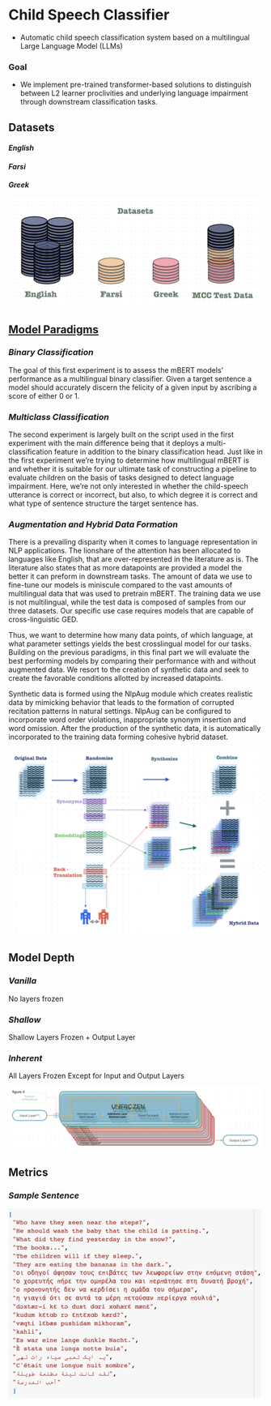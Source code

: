 # Child Speech  Classifier

- Automatic child speech classification system based on a multilingual Large Language Model (LLMs)

### Goal

- We implement pre-trained transformer-based solutions to distinguish 
between L2 learner proclivities and underlying language impairment 
through downstream classification tasks.



## Datasets

#### *English*

#### *Farsi*

#### *Greek*

<a href="url"><img src="https://github.com/Herrmandela/child_speech_mBERT_classifier/blob/main/Datasets.png" width="500" ></a>

## <ins>Model Paradigms</ins>

### *Binary Classification*
The goal of this first experiment is to assess the mBERT models’ 
performance as a multilingual binary classifier. Given a target 
sentence a model should accurately discern the felicity of a given 
input by ascribing a score of either 0 or 1.


### *Multiclass Classification*

The second experiment is largely built on the script used in the
first experiment with the main difference being that it deploys a
multi-classification feature in addition to the binary classification head.
Just like in the first experiment we’re trying to determine how 
multilingual mBERT is and whether it is suitable for our ultimate 
task of constructing a pipeline to evaluate children on the basis of
tasks designed to detect language impairment. Here, we’re not only 
interested in whether the child-speech utterance is correct or incorrect,
but also, to which degree it is correct and what type of sentence 
structure the target sentence has.


### *Augmentation and Hybrid Data Formation*

There is a prevailing disparity when it comes to language representation in NLP
applications. The lionshare of the attention has been allocated to languages like
English, that are over-represented in the literature as is. 
The literature also states that as more datapoints are provided a model 
the better it can preform in downstream tasks. 
The amount of data we use to fine-tune our models is miniscule compared to 
the vast amounts of multilingual data that was used to pretrain mBERT.
The training data we use is not multilingual, while the test data is composed 
of samples from our three datasets. 
Our specific use case requires models that are capable of cross-linguistic GED.

Thus, we want to determine how many data points, of which language, 
at what parameter settings yields the best crosslingual model for our tasks.
Building on the previous paradigms, in this final part we will evaluate the 
best performing models by comparing their performance with and without 
augmented data. 
We resort to the creation of synthetic data and seek to 
create the favorable conditions allotted by increased datapoints.

Synthetic data is formed using the NlpAug module which creates realistic data 
by mimicking behavior that leads to the formation of corrupted recitation patterns
in natural settings. NlpAug can be configured to incorporate word order violations,
inappropriate synonym insertion and word omission. 
After the production of the synthetic data, it is automatically incorporated 
to the training data forming cohesive hybrid dataset.

<a href="url"><img src="https://github.com/Herrmandela/child_speech_mBERT_classifier/blob/main/augFigure.png" width="500" ></a>

## Model Depth


### *Vanilla*

No layers frozen

### *Shallow*

Shallow Layers Frozen + Output Layer

### *Inherent*

All Layers Frozen Except for Input and Output Layers 

<a href="url"><img src="https://github.com/Herrmandela/child_speech_mBERT_classifier/blob/main/layerFreeze.png" width="500" ></a>


## Metrics

### *Sample Sentence*

<a href="url"><img src="https://github.com/Herrmandela/child_speech_mBERT_classifier/blob/main/sampleSents.png" width="500" ></a>

